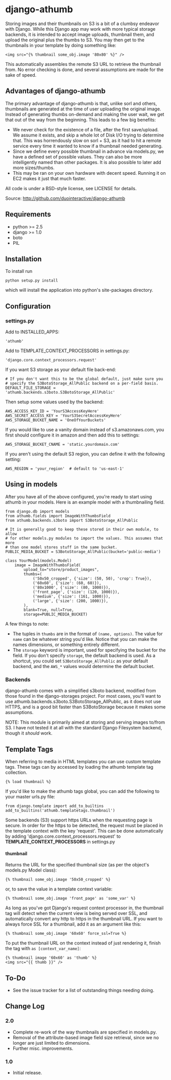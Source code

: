 # django-athumb

Storing images and their thumbnails on S3 is a bit of a clumbsy endeavor with
Django. While this Django app may work with more typical storage backends, it
is intended to accept image uploads, thumbnail them, and upload the original
plus the thumbs to S3. You may then get to the thumbnails in your template
by doing something like:

    <img src="{% thumbnail some_obj.image '80x80' %}" />

This automatically assembles the remote S3 URL to retrieve the thumbnail from.
No error checking is done, and several assumptions are made for the sake of
speed.

## Advantages of django-athumb

The primary advantage of django-athumb is that, unlike sorl and others,
thumbnails are generated at the time of user uploading the original image.
Instead of generating thumbs on-demand and making the user wait, we get that
out of the way from the beginning. This leads to a few big benefits:

* We never check for the existence of a file, after the first save/upload. We
  assume it exists, and skip a whole lot of Disk I/O trying to determine that.
  This was horrendously slow on sorl + S3, as it had to hit a remote service
  every time it wanted to know if a thumbnail needed generating.
* Since we define every possible thumbnail in advance via models.py, we have
  a defined set of possible values. They can also be more intelligently named
  than other packages. It is also possible to later add more sizes/thumbs.
* This may be ran on your own hardware with decent speed. Running it on EC2
  makes it just that much faster.

All code is under a BSD-style license, see LICENSE for details.

Source: http://github.com/duointeractive/django-athumb

## Requirements

- python >= 2.5
- django >= 1.0
- boto
- PIL

## Installation

To install run

    python setup.py install

which will install the application into python's site-packages directory.

## Configuration

### settings.py

Add to INSTALLED_APPS:

    'athumb'

Add to TEMPLATE_CONTEXT_PROCESSORS in settings.py:

    'django.core.context_processors.request'

If you want S3 storage as your default file back-end:

    # If you don't want this to be the global default, just make sure you
    # specify the S3BotoStorage_AllPublic backend on a per-field basis.
    DEFAULT_FILE_STORAGE = 'athumb.backends.s3boto.S3BotoStorage_AllPublic'

Then setup some values used by the backend:

    AWS_ACCESS_KEY_ID = 'YourS3AccessKeyHere'
    AWS_SECRET_ACCESS_KEY = 'YourS3SecretAccessKeyHere'
    AWS_STORAGE_BUCKET_NAME = 'OneOfYourBuckets'

If you would like to use a vanity domain instead of s3.amazonaws.com, you
first should configure it in amazon and then add this to settings:

    AWS_STORAGE_BUCKET_CNAME = 'static.yourdomain.com'

If you aren't using the default S3 region, you can define it with the following
setting:

    AWS_REGION = 'your_region'  # default to 'us-east-1'


## Using in models

After you have all of the above configured, you're ready to start using
athumb in your models. Here is an example model with a thumbnailing field.

    from django.db import models
    from athumb.fields import ImageWithThumbsField
    from athumb.backends.s3boto import S3BotoStorage_AllPublic

    # It is generally good to keep these stored in their own module, to allow
    # for other models.py modules to import the values. This assumes that more
    # than one model stores stuff in the same bucket.
    PUBLIC_MEDIA_BUCKET = S3BotoStorage_AllPublic(bucket='public-media')

    class YourModel(models.Model)
        image = ImageWithThumbsField(
            upload_to="store/product_images",
            thumbs=(
                ('50x50_cropped', {'size': (50, 50), 'crop': True}),
                ('60x60', {'size': (60, 60)}),
                ('80x1000', {'size': (80, 1000)}),
                ('front_page', {'size': (120, 1000)}),
                ('medium', {'size': (161, 1000)}),
                ('large', {'size': (200, 1000)}),
            ),
            blank=True, null=True,
            storage=PUBLIC_MEDIA_BUCKET)

A few things to note:

* The tuples in `thumbs` are in the format of `(name, options)`. The value
  for `name` can be whatever string you'd like. Notice that you can make the
  names dimensions, or something entirely different.
* The `storage` keyword is important, used for specifying the bucket for the
  field. If you don't specify `storage`, the default backend is used. As a
  shortcut, you could set `S3BotoStorage_AllPublic` as your default backend,
  and the `AWS_*` values would determine the default bucket.

### Backends

django-athumb comes with a simplified s3boto backend, modified from those found
in the django-storages project. For most cases, you'll want to use
athumb.backends.s3boto.S3BotoStorage_AllPublic, as it does not use HTTPS, and
is a good bit faster than S3BotoStorage because it makes some assumptions.

NOTE: This module is primarily aimed at storing and serving images to/from
S3. I have not tested it at all with the standard Django Filesystem backend,
though it *should* work.

## Template Tags

When referring to media in HTML templates you can use custom template tags.
These tags can by accessed by loading the athumb template tag collection.

    {% load thumbnail %}

If you'd like to make the athumb tags global, you can add the following to
your master urls.py file:

    from django.template import add_to_builtins
    add_to_builtins('athumb.templatetags.thumbnail')

Some backends (S3) support https URLs when the requesting page is secure.
In order for the https to be detected, the request must be placed in the
template context with the key 'request'. This can be done automatically by adding
'django.core.context_processors.request' to __TEMPLATE\_CONTEXT\_PROCESSORS__
in settings.py

#### thumbnail

Returns the URL for the specified thumbnail size (as per the object's
models.py Model class):

    {% thumbnail some_obj.image '50x50_cropped' %}

or, to save the value in a template context variable:

    {% thumbnail some_obj.image 'front_page' as 'some_var' %}

As long as you've got Django's request context processor in, the thumbnail tag
will detect when the current view is being served over SSL, and automatically
convert any http to https in the thumbnail URL. If you want to always force
SSL for a thumbnail, add it as an argument like this:

    {% thumbnail some_obj.image '60x60' force_ssl=True %}

To put the thumbnail URL on the context instead of just rendering
it, finish the tag with `as [context_var_name]`:

    {% thumbnail image '60x60' as 'thumb' %}
    <img src="{{ thumb }}" />

## To-Do

* See the issue tracker for a list of outstanding things needing doing.

## Change Log

### 2.0

* Complete re-work of the way thumbnails are specified in models.py.
* Removal of the attribute-based image field size retrieval, since we no
  longer are just limited to dimensions.
* Further misc. improvements.

### 1.0

* Initial release.
